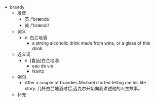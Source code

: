 - brandy
  - 发音
    - 英 /'brændɪ/
    - 美 /'brændi/
  - 词义
    - n. 白兰地酒
      - a strong alcoholic drink made from wine, or a glass of this drink
  - 近义词
    - n. [食品]白兰地酒
      - eau de vie
      - Nantz
  - 例句
    - After a couple of brandies Michael started telling me his life story. 几杯白兰地酒过后,迈克尔开始向我讲述他的人生故事。
  - 补充